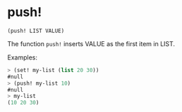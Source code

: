 # push!

`(push! LIST VALUE)`

The function `push!` inserts VALUE as the first item in LIST.

Examples:

```lisp
> (set! my-list (list 20 30))
#null
> (push! my-list 10)
#null
> my-list
(10 20 30)
```
